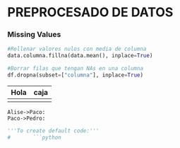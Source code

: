 # PREPROCESADO DE DATOS

### Missing Values

```python
#Rellenar valores nulos con media de columna
data.columna.fillna(data.mean(), inplace=True)
```

```python
#Borrar filas que tengan NAs en una columna 
df.dropna(subset=["columna"], inplace=True)
```



| Hola | caja |
| ---- | ---- |
|      |      |



```sequence
Alise->Paco:
Paco->Pedro:
```

```python
'''To create default code:'''
#       ```python
```

```python

```

```python

```

# 



